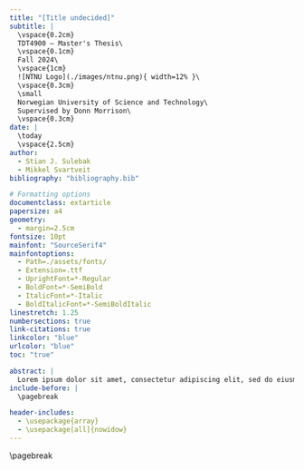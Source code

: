 ```yaml
---
title: "[Title undecided]"
subtitle: |
  \vspace{0.2cm}
  TDT4900 – Master's Thesis\
  \vspace{0.1cm}
  Fall 2024\
  \vspace{1cm}
  ![NTNU Logo](./images/ntnu.png){ width=12% }\
  \vspace{0.3cm}
  \small
  Norwegian University of Science and Technology\
  Supervised by Donn Morrison\
  \vspace{0.3cm}
date: |
  \today
  \vspace{2.5cm}
author:
  - Stian J. Sulebak
  - Mikkel Svartveit
bibliography: "bibliography.bib"

# Formatting options
documentclass: extarticle
papersize: a4
geometry:
  - margin=2.5cm
fontsize: 10pt
mainfont: "SourceSerif4"
mainfontoptions:
  - Path=./assets/fonts/
  - Extension=.ttf
  - UprightFont=*-Regular
  - BoldFont=*-SemiBold
  - ItalicFont=*-Italic
  - BoldItalicFont=*-SemiBoldItalic
linestretch: 1.25
numbersections: true
link-citations: true
linkcolor: "blue"
urlcolor: "blue"
toc: "true"

abstract: |
  Lorem ipsum dolor sit amet, consectetur adipiscing elit, sed do eiusmod tempor incididunt labore. Ut enim ad minim veniam, quis nostrud exercitation ullamco laboris nisi ut aliquip ex ea commodo consequat in varius, temporibus et semper, facilisi. Duis aute irure dolor in reprehenderit in voluptate velit esse cillum dolore eu fugiat nulla pariatur, sed ut perspiciatis unde omnis iste natus error similique et maxime. Excepteur sint occaecat cupidatat non proident, sunt in culpa qui officia deserunt mollit anim id est laborum, while ac sapien inceptos himenaeos justo etiam phasellus turpis nullam fringilla semper, rhoncus sem, vitae. Integer nec odio praesent libero sed cursus ante dapibus diam, maecenas faucibus mollis interdum efficitur justo in tellus tempor, nunc. Sed ut perspiciatis unde omnis iste natus error sit voluptatem accusantium doloremque laudantium, totam rem aperiam, eaque ipsa quae ab illo inventore veritatis. At vero eos et accusamus et iusto odio dignissimos ducimus qui blanditiis praesentium voluptatum deleniti atque corrupti quos dolores et quas molestias excepturi rerum facilis est cumque, optime. Nemo enim ipsam voluptatem quia voluptas sit aspernatur aut odit aut fugit, sed quia consequuntur magni dolores eos ratione voluptatem sequi nesciunt. Neque porro quisquam est, qui dolorem ipsum quia dolor sit amet, consectetur, adipisci velit, sed quia non numquam eius modi tempora incidunt ut labore et doloremque magnam aliquam.
include-before: |
  \pagebreak

header-includes:
  - \usepackage{array}
  - \usepackage[all]{nowidow}
---
```


\pagebreak
